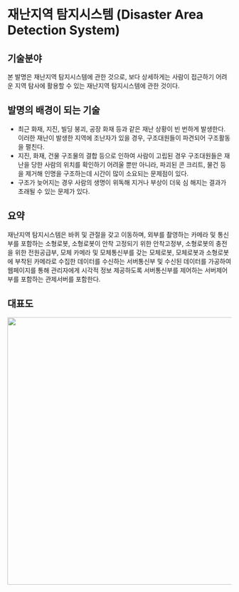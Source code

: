 # 재난지역 탐지시스템 (Disaster Area Detection System)

## 기술분야
본 발명은 재난지역 탐지시스템에 관한 것으로, 보다 상세하게는 사람이 접근하기 어려운 지역 탐사에 활용할 수 있는 재난지역 탐지시스템에 관한 것이다.

## 발명의 배경이 되는 기술
* 최근 화재, 지진, 빌딩 붕괴, 공장 화재 등과 같은 재난 상황이 빈 번하게 발생한다. 이러한 재난이 발생한 지역에 조난자가 있을 경우, 구조대원들이 파견되어 구조활동을 펼친다. </br>
* 지진, 화재, 건물 구조물의 결합 등으로 인하여 사람이 고립된 경우 구조대원들은 재난을 당한 사람의 위치를 확인하기 어려울 뿐만 아니라, 파괴된 콘 크리트, 물건 등을 제거해 인명을 구조하는데 시간이 많이 소요되는 문제점이 있다. </br>
* 구조가 늦어지는 경우 사람의 생명이 위독해 지거나 부상이 더욱 심 해지는 결과가 초래될 수 있는 문제가 있다. </br>

## 요약
재난지역 탐지시스템은 바퀴 및 관절을 갖고 이동하며, 외부를 촬영하는 카메라 및 통신부를 포함하는 소형로봇, 소형로봇이 안착 고정되기 위한 안착고정부, 소형로봇의 충전을 위한 전원공급부, 모체 카메라 및 모체통신부를 갖는 모체로봇, 모체로봇과 소형로봇에 부착된 카메라로 수집한 데이터를 수신하는 서버통신부 및 수신된 데이터를 가공하여 웹페이지를 통해 관리자에게 시각적 정보 제공하도록 서버통신부를 제어하는 서버제어부를 포함하는 관제서버를 포함한다.

## 대표도
<img src = "https://github.com/park-sangeun/Advanced-ANN/assets/90459890/3ad53efb-19b3-4a6c-a155-367bf6d24a82" width = "600">

